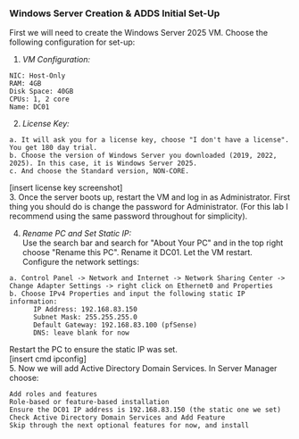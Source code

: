### Windows Server Creation & ADDS Initial Set-Up
First we will need to create the Windows Server 2025 VM. Choose the following configuration for set-up:
1. *VM Configuration:*
```
NIC: Host-Only
RAM: 4GB
Disk Space: 40GB
CPUs: 1, 2 core
Name: DC01
```
2. *License Key:*
```
a. It will ask you for a license key, choose "I don't have a license". You get 180 day trial.  
b. Choose the version of Windows Server you downloaded (2019, 2022, 2025). In this case, it is Windows Server 2025.  
c. And choose the Standard version, NON-CORE.
```
[insert license key screenshot]  
3. Once the server boots up, restart the VM and log in as Administrator. First thing you should do is change the password for Administrator. (For this lab I recommend using the same password throughout for simplicity).  

4. *Rename PC and Set Static IP:*   
Use the search bar and search for "About Your PC" and in the top right choose "Rename this PC". Rename it DC01. Let the VM restart.  
Configure the network settings:  
```
a. Control Panel -> Network and Internet -> Network Sharing Center -> Change Adapter Settings -> right click on Ethernet0 and Properties  
b. Choose IPv4 Properties and input the following static IP information:
      IP Address: 192.168.83.150
      Subnet Mask: 255.255.255.0
      Default Gateway: 192.168.83.100 (pfSense)
      DNS: leave blank for now
```
Restart the PC to ensure the static IP was set.  
[insert cmd ipconfig]  
5. Now we will add Active Directory Domain Services. In Server Manager choose:
```
Add roles and features
Role-based or feature-based installation
Ensure the DC01 IP address is 192.168.83.150 (the static one we set)
Check Active Directory Domain Services and Add Feature
Skip through the next optional features for now, and install
```
